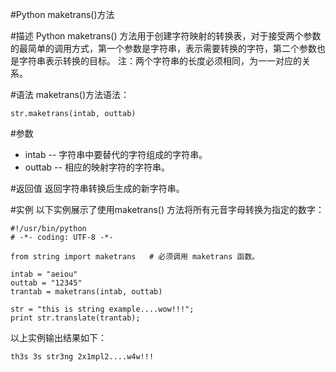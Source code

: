 #Python maketrans()方法


#描述
Python maketrans() 方法用于创建字符映射的转换表，对于接受两个参数的最简单的调用方式，第一个参数是字符串，表示需要转换的字符，第二个参数也是字符串表示转换的目标。
注：两个字符串的长度必须相同，为一一对应的关系。


#语法
maketrans()方法语法：

```
str.maketrans(intab, outtab)
```

#参数
- intab -- 字符串中要替代的字符组成的字符串。
- outtab -- 相应的映射字符的字符串。

#返回值
返回字符串转换后生成的新字符串。

#实例
以下实例展示了使用maketrans() 方法将所有元音字母转换为指定的数字：


```
#!/usr/bin/python
# -*- coding: UTF-8 -*-

from string import maketrans   # 必须调用 maketrans 函数。

intab = "aeiou"
outtab = "12345"
trantab = maketrans(intab, outtab)

str = "this is string example....wow!!!";
print str.translate(trantab);
```

以上实例输出结果如下：

```
th3s 3s str3ng 2x1mpl2....w4w!!!
```